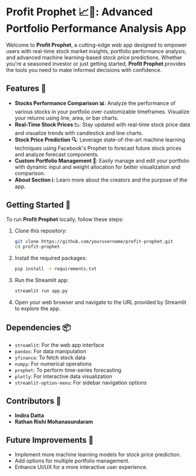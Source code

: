 # **Profit Prophet 📈🔮: Advanced Portfolio Performance Analysis App**

Welcome to **Profit Prophet**, a cutting-edge web app designed to empower users with real-time stock market insights, portfolio performance analysis, and advanced machine learning-based stock price predictions. Whether you're a seasoned investor or just getting started, **Profit Prophet** provides the tools you need to make informed decisions with confidence.

## **Features 🌟**

- **Stocks Performance Comparison 📊**: Analyze the performance of various stocks in your portfolio over customizable timeframes. Visualize your returns using line, area, or bar charts.
- **Real-Time Stock Prices 📉**: Stay updated with real-time stock price data and visualize trends with candlestick and line charts.
- **Stock Price Prediction 🔍**: Leverage state-of-the-art machine learning techniques using Facebook's Prophet to forecast future stock prices and analyze forecast components.
- **Custom Portfolio Management 🧰**: Easily manage and edit your portfolio with dynamic input and weight allocation for better visualization and comparison.
- **About Section ℹ️**: Learn more about the creators and the purpose of the app.

## **Getting Started 🚀**

To run **Profit Prophet** locally, follow these steps:

1. Clone this repository:
    ```bash
    git clone https://github.com/yourusername/profit-prophet.git
    cd profit-prophet
    ```

2. Install the required packages:
    ```bash
    pip install -r requirements.txt
    ```

3. Run the Streamlit app:
    ```bash
    streamlit run app.py
    ```

4. Open your web browser and navigate to the URL provided by Streamlit to explore the app.

## **Dependencies 📦**

- `streamlit`: For the web app interface
- `pandas`: For data manipulation
- `yfinance`: To fetch stock data
- `numpy`: For numerical operations
- `prophet`: To perform time-series forecasting
- `plotly`: For interactive data visualization
- `streamlit-option-menu`: For sidebar navigation options

## **Contributors 👥**

- **Indira Datta** 
- **Rathan Rishi Mohanasundaram**

## **Future Improvements 🔧**

- Implement more machine learning models for stock price prediction.
- Add options for multiple portfolio management.
- Enhance UI/UX for a more interactive user experience.
